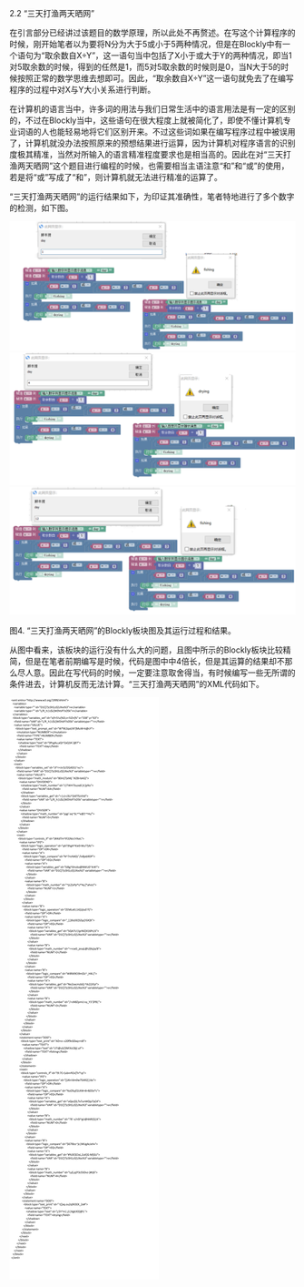2.2  “三天打渔两天晒网”

在引言部分已经讲过该题目的数学原理，所以此处不再赘述。在写这个计算程序的时候，刚开始笔者以为要将N分为大于5或小于5两种情况，但是在Blockly中有一个语句为“取余数自X÷Y”，这一语句当中包括了X小于或大于Y的两种情况，即当1对5取余数的时候，得到的任然是1，而5对5取余数的时候则是0，当N大于5的时候按照正常的数学思维去想即可。因此，“取余数自X÷Y”这一语句就免去了在编写程序的过程中对X与Y大小关系进行判断。

在计算机的语言当中，许多词的用法与我们日常生活中的语言用法是有一定的区别的，不过在Blockly当中，这些语句在很大程度上就被简化了，即使不懂计算机专业词语的人也能轻易地将它们区别开来。不过这些词如果在编写程序过程中被误用了，计算机就没办法按照原来的预想结果进行运算，因为计算机对程序语言的识别度极其精准，当然对所输入的语言精准程度要求也是相当高的。因此在对“三天打渔两天晒网”这个题目进行编程的时候，也需要相当主语注意“和”和“或”的使用，若是将“或”写成了“和”，则计算机就无法进行精准的运算了。

“三天打渔两天晒网”的运行结果如下，为印证其准确性，笔者特地进行了多个数字的检测，如下图。

![](/assets/ON%28]H7TVV1UXA2I2GA`GOD7.png)![](/assets/%28HIOZ0@1]GGE1Q]9N}EKTZA.png)![](/assets/%2968]2SKO0]BX2FQ6PQP%29UGE.png)

图4. “三天打渔两天晒网”的Blockly板块图及其运行过程和结果。

从图中看来，该板块的运行没有什么大的问题，且图中所示的Blockly板块比较精简，但是在笔者前期编写是时候，代码是图中中4倍长，但是其运算的结果却不那么尽人意。因此在写代码的时候，一定要注意取舍得当，有时候编写一些无所谓的条件进去，计算机反而无法计算。“三天打渔两天晒网”的XML代码如下。

![](/assets/VC_2SA5N@31J2BSNDN_J6I5.png)


